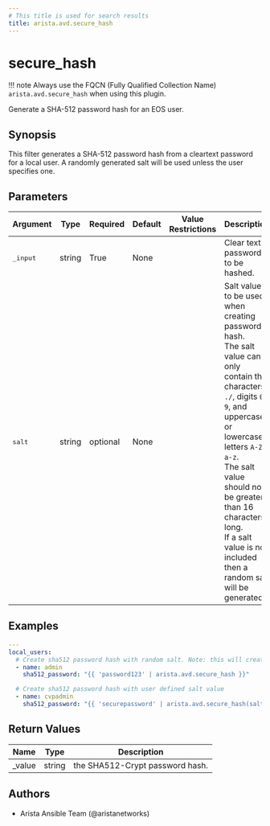 ```yaml
---
# This title is used for search results
title: arista.avd.secure_hash
---
```

<!--
  ~ Copyright (c) 2023-2024 Arista Networks, Inc.
  ~ Use of this source code is governed by the Apache License 2.0
  ~ that can be found in the LICENSE file.
  -->

# secure_hash

!!! note
    Always use the FQCN (Fully Qualified Collection Name) `arista.avd.secure_hash` when using this plugin.

Generate a SHA-512 password hash for an EOS user.

## Synopsis

This filter generates a SHA-512 password hash from a cleartext password for a local user. A randomly generated salt will be used unless the user specifies one.

## Parameters

| Argument | Type | Required | Default | Value Restrictions | Description |
| -------- | ---- | -------- | ------- | ------------------ | ----------- |
| <samp>_input</samp> | string | True | None |  | Clear text password to be hashed. |
| <samp>salt</samp> | string | optional | None |  | Salt value to be used when creating password hash.<br>The salt value can only contain the characters `./`, digits `0-9`, and uppercase or lowercase letters `A-Z a-z`.<br>The salt value should not be greater than 16 characters long.<br>If a salt value is not included then a random salt will be generated. |

## Examples

```yaml
---
local_users:
  # Create sha512 password hash with random salt. Note: this will create a new hash each time it is run
  - name: admin
    sha512_password: "{{ 'password123' | arista.avd.secure_hash }}"

  # Create sha512 password hash with user defined salt value
  - name: cvpadmin
    sha512_password: "{{ 'securepassword' | arista.avd.secure_hash(salt='Yar49ahkzKddRVYS') }}"
```

## Return Values

| Name | Type | Description |
| ---- | ---- | ----------- |
| _value | string | the SHA512-Crypt password hash. |

## Authors

- Arista Ansible Team (@aristanetworks)
